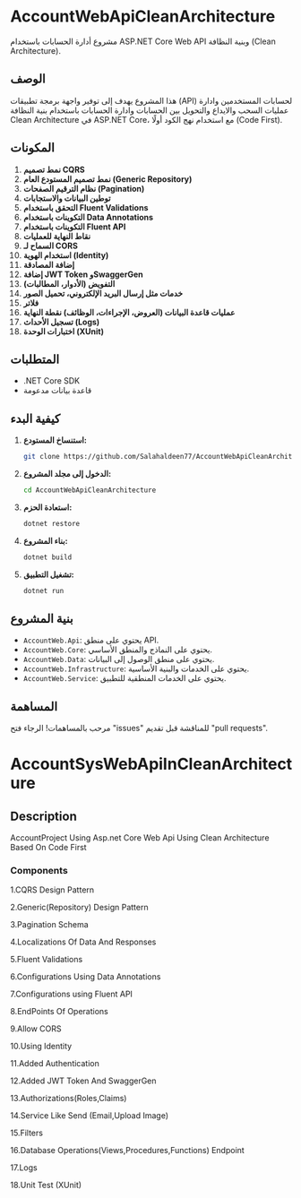 # AccountWebApiCleanArchitecture

مشروع أدارة الحسابات باستخدام ASP.NET Core Web API وبنية النظافة (Clean Architecture).

## الوصف

هذا المشروع يهدف إلى توفير واجهة برمجة تطبيقات (API) لحسابات المستخدمين وادارة عمليات السحب والايداع والتحويل بين الحسابات وادارة الحسابات باستخدام بنية النظافة Clean Architecture في ASP.NET Core، مع استخدام نهج الكود أولًا (Code First).

## المكونات

1. **نمط تصميم CQRS**
2. **نمط تصميم المستودع العام (Generic Repository)**
3. **نظام الترقيم الصفحات (Pagination)**
4. **توطين البيانات والاستجابات**
5. **التحقق باستخدام Fluent Validations**
6. **التكوينات باستخدام Data Annotations**
7. **التكوينات باستخدام Fluent API**
8. **نقاط النهاية للعمليات**
9. **السماح لـ CORS**
10. **استخدام الهوية (Identity)**
11. **إضافة المصادقة**
12. **إضافة JWT Token وSwaggerGen**
13. **التفويض (الأدوار، المطالبات)**
14. **خدمات مثل إرسال البريد الإلكتروني، تحميل الصور**
15. **فلاتر**
16. **عمليات قاعدة البيانات (العروض، الإجراءات، الوظائف) نقطة النهاية**
17. **تسجيل الأحداث (Logs)**
18. **اختبارات الوحدة (XUnit)**

## المتطلبات

- .NET Core SDK
- قاعدة بيانات مدعومة

## كيفية البدء

1. **استنساخ المستودع:**

   ```bash
   git clone https://github.com/Salahaldeen77/AccountWebApiCleanArchitecture.git
   ```

2. **الدخول إلى مجلد المشروع:**

   ```bash
   cd AccountWebApiCleanArchitecture
   ```

3. **استعادة الحزم:**

   ```bash
   dotnet restore
   ```

4. **بناء المشروع:**

   ```bash
   dotnet build
   ```

5. **تشغيل التطبيق:**

   ```bash
   dotnet run
   ```

## بنية المشروع

- `AccountWeb.Api`: يحتوي على منطق API.
- `AccountWeb.Core`: يحتوي على النماذج والمنطق الأساسي.
- `AccountWeb.Data`: يحتوي على منطق الوصول إلى البيانات.
- `AccountWeb.Infrastructure`: يحتوي على الخدمات والبنية الأساسية.
- `AccountWeb.Service`: يحتوي على الخدمات المنطقية للتطبيق.

## المساهمة

مرحب بالمساهمات! الرجاء فتح "issues" للمناقشة قبل تقديم "pull requests".



# AccountSysWebApiInCleanArchitecture

## Description
AccountProject Using Asp.net Core Web Api Using Clean Architecture Based On Code First

### Components

1.CQRS Design Pattern

2.Generic(Repository) Design Pattern

3.Pagination Schema

4.Localizations Of Data And Responses

5.Fluent Validations 

6.Configurations Using Data Annotations

7.Configurations using Fluent API

8.EndPoints Of Operations

9.Allow CORS

10.Using Identity

11.Added Authentication

12.Added JWT Token And SwaggerGen

13.Authorizations(Roles,Claims)

14.Service Like Send (Email,Upload Image)

15.Filters

16.Database Operations(Views,Procedures,Functions) Endpoint

17.Logs

18.Unit Test (XUnit)

